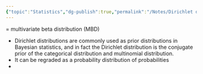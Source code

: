 ```yaml
---
{"topic":"Statistics","dg-publish":true,"permalink":"/Notes/Dirichlet distribution/","dgPassFrontmatter":true,"noteIcon":""}
---
```



= multivariate beta distribution (MBD)
- Dirichlet distributions are commonly used as prior distributions in Bayesian statistics, and in fact the Dirichlet distribution is the conjugate prior of the categorical distribution and multinomial distribution.
- It can be regraded as a probability distribution of probabilities
- 